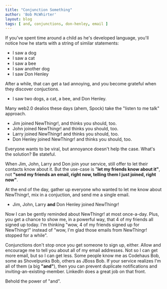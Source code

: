 ```yaml
---
title: "Conjunction Something"
author: 'Bob McWhirter'
layout: blog
tags: [ and, conjunctions, don-henley, email ]
---
```

If you've spent time around a child as he's developed language, you'll notice how he starts with a string of similar statements:
<ul>
	<li>I saw a dog</li>
	<li>I saw a cat</li>
	<li>I saw a bee</li>
	<li>I saw another dog</li>
	<li>I saw Don Henley</li>
</ul>
After a while, that can get a tad annoying, and you become grateful when they discover conjuctions.
<ul>
	<li>I saw two dogs, a cat, a bee, and Don Henley.</li>
</ul>
Many web2.0 dealios these days (ahem, Spock) take the "listen to me talk" approach.
<ul>
	<li>Jim joined NewThingr!, and thinks you should, too.</li>
	<li>John joined NewThingr! and thinks you should, too.</li>
	<li>Larry joined NewThingr! and thinks you should, too.</li>
	<li>Don Henley joined NewThingr! and thinks you should, too.</li>
</ul>
Everyone wants to be viral, but annoyance doesn't help the case.  What's the solution?  Be stateful.

When Jim, John, Larry and Don join your service, still offer to let their contacts know about it.  But the use-case is "<strong>let my friends know about it"</strong>, not <strong>"send my friends an email, right now, telling them I just joined, right now"</strong>.

At the end of the day, gather up everyone who wanted to let me know about NewThingr!, mix in a conjuction, and send me a single email.
<ul>
	<li>Jim, John, Larry <strong>and</strong> Don Henley joined NewThingr!</li>
</ul>
Now I can be gently reminded about NewThingr! at most once-a-day.  Plus, you get a chance to show me, in a powerful way, that 4 of my friends all signed up today.  I'm thinking "wow, 4 of my friends signed up for NewThingr!" instead of "wow, I'm glad those emails from NewThingr! stopped for a while".

Conjunctions don't stop once you get someone to sign up, either.  Allow and encourage me to tell you about all of my email addresses.  Not so I can get more email, but so I can get less.  Some people know me as Codehaus Bob, some as Shovelpunks Bob, others as JBoss Bob.  If your service realizes I'm all of them (a big <strong>"and"</strong>), then you can prevent duplicate notifications and inviting-an-existing-member.  LinkedIn does a great job on that front.

Behold the power of "and".

